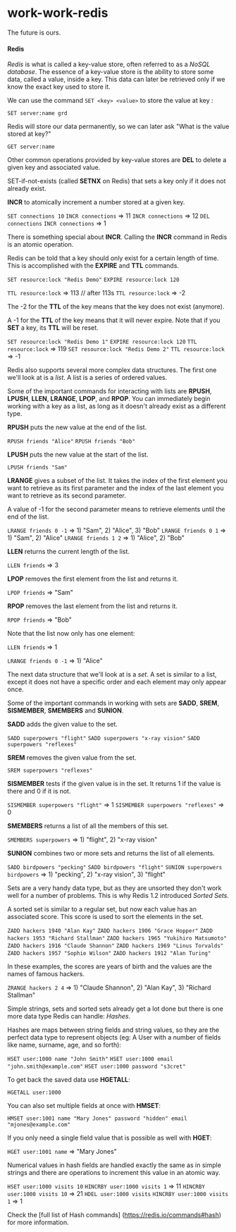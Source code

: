 work-work-redis
==============

The future is ours.


#### Redis

*Redis* is what is called a key-value store, often referred to as a *NoSQL database*. The essence of a key-value store is the ability to store some data, called a value, inside a key. This data can later be retrieved only if we know the exact key used to store it.

We can use the command `SET <key> <value>` to store the value <value> at key <key>:

`SET server:name grd`

Redis will store our data permanently, so we can later ask "What is the value stored at key?"

`GET server:name`

Other common operations provided by key-value stores are **DEL** to delete a given key and associated value.

SET-if-not-exists (called **SETNX** on Redis) that sets a key only if it does not already exist.

**INCR** to atomically increment a number stored at a given key.

`SET connections 10`
`INCR connections` => 11
`INCR connections` => 12
`DEL connections`
`INCR connections` => 1

There is something special about **INCR**. Calling the **INCR** command in Redis is an atomic operation.

Redis can be told that a key should only exist for a certain length of time. This is accomplished with the **EXPIRE** and **TTL** commands.

`SET resource:lock "Redis Demo"`
`EXPIRE resource:lock 120`

`TTL resource:lock` => 113
// after 113s
`TTL resource:lock` => -2

The -2 for the **TTL** of the key means that the key does not exist (anymore). 

A -1 for the **TTL** of the key means that it will never expire. Note that if you **SET** a key, its **TTL** will be reset.

`SET resource:lock "Redis Demo 1"`
`EXPIRE resource:lock 120`
`TTL resource:lock` => 119
`SET resource:lock "Redis Demo 2"`
`TTL resource:lock` => -1

Redis also supports several more complex data structures. The first one we'll look at is a *list*. A list is a series of ordered values. 

Some of the important commands for interacting with lists are **RPUSH**, **LPUSH**, **LLEN**, **LRANGE**, **LPOP**, and **RPOP**. You can immediately begin working with a key as a list, as long as it doesn't already exist as a different type.

**RPUSH** puts the new value at the end of the list.

`RPUSH friends "Alice"`
`RPUSH friends "Bob"`

**LPUSH** puts the new value at the start of the list.

`LPUSH friends "Sam"`

**LRANGE** gives a subset of the list. It takes the index of the first element you want to retrieve as its first parameter and the index of the last element you want to retrieve as its second parameter. 

A value of -1 for the second parameter means to retrieve elements until the end of the list.


`LRANGE friends 0 -1` => 1) "Sam", 2) "Alice", 3) "Bob"
`LRANGE friends 0 1` => 1) "Sam", 2) "Alice"
`LRANGE friends 1 2` => 1) "Alice", 2) "Bob"

**LLEN** returns the current length of the list.

`LLEN friends` => 3
	
**LPOP** removes the first element from the list and returns it.


`LPOP friends` => "Sam"
	
**RPOP** removes the last element from the list and returns it.

`RPOP friends` => "Bob"

Note that the list now only has one element:

`LLEN friends` => 1

`LRANGE friends 0 -1` => 1) "Alice"

The next data structure that we'll look at is a *set*. A set is similar to a list, except it does not have a specific order and each element may only appear once. 

Some of the important commands in working with sets are **SADD**, **SREM**, **SISMEMBER**, **SMEMBERS** and **SUNION**.

**SADD** adds the given value to the set.

`SADD superpowers "flight"`
`SADD superpowers "x-ray vision"`
`SADD superpowers "reflexes"`

**SREM** removes the given value from the set.

`SREM superpowers "reflexes"`

**SISMEMBER** tests if the given value is in the set. It returns 1 if the value is there and 0 if it is not.

`SISMEMBER superpowers "flight"` => 1
`SISMEMBER superpowers "reflexes"` => 0

**SMEMBERS** returns a list of all the members of this set.

`SMEMBERS superpowers` => 1) "flight", 2) "x-ray vision"

**SUNION** combines two or more sets and returns the list of all elements.

`SADD birdpowers "pecking"`
`SADD birdpowers "flight"`
`SUNION superpowers birdpowers` => 1) "pecking", 2) "x-ray vision", 3) "flight"

Sets are a very handy data type, but as they are unsorted they don't work well for a number of problems. This is why Redis 1.2 introduced *Sorted Sets*.

A sorted set is similar to a regular set, but now each value has an associated score. This score is used to sort the elements in the set.

`ZADD hackers 1940 "Alan Kay"`
`ZADD hackers 1906 "Grace Hopper"`
`ZADD hackers 1953 "Richard Stallman"`
`ZADD hackers 1965 "Yukihiro Matsumoto"`
`ZADD hackers 1916 "Claude Shannon"`
`ZADD hackers 1969 "Linus Torvalds"`
`ZADD hackers 1957 "Sophie Wilson"`
`ZADD hackers 1912 "Alan Turing"`

In these examples, the scores are years of birth and the values are the names of famous hackers.

`ZRANGE hackers 2 4` => 1) "Claude Shannon", 2) "Alan Kay", 3) "Richard Stallman"

Simple strings, sets and sorted sets already get a lot done but there is one more data type Redis can handle: *Hashes*.

Hashes are maps between string fields and string values, so they are the perfect data type to represent objects (eg: A User with a number of fields like name, surname, age, and so forth):

`HSET user:1000 name "John Smith"`
`HSET user:1000 email "john.smith@example.com"`
`HSET user:1000 password "s3cret"`

To get back the saved data use **HGETALL**:

`HGETALL user:1000`

You can also set multiple fields at once with **HMSET**:

`HMSET user:1001 name "Mary Jones" password "hidden" email "mjones@example.com"`

If you only need a single field value that is possible as well with **HGET**:

`HGET user:1001 name` => "Mary Jones"

Numerical values in hash fields are handled exactly the same as in simple strings and there are operations to increment this value in an atomic way.

`HSET user:1000 visits 10`
`HINCRBY user:1000 visits 1` => 11
`HINCRBY user:1000 visits 10` => 21
`HDEL user:1000 visits`
`HINCRBY user:1000 visits 1` => 1

Check the [full list of Hash commands] (https://redis.io/commands#hash) for more information.
